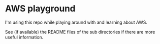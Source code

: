 # AWS playground

I'm using this repo while playing around with and learning about AWS.

See (if available) the README files of the sub directories if there are more useful information.

